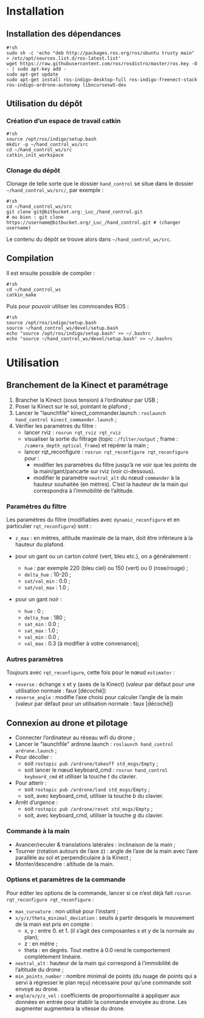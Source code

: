 # Installation #

## Installation des dépendances ##
```
#!sh
sudo sh -c 'echo "deb http://packages.ros.org/ros/ubuntu trusty main" > /etc/apt/sources.list.d/ros-latest.list'
wget https://raw.githubusercontent.com/ros/rosdistro/master/ros.key -O - | sudo apt-key add -
sudo apt-get update
sudo apt-get install ros-indigo-desktop-full ros-indigo-freenect-stack ros-indigo-ardrone-autonomy libncursesw5-dev
```
## Utilisation du dépôt ##

### Création d’un espace de travail catkin ###
```
#!sh
source /opt/ros/indigo/setup.bash
mkdir -p ~/hand_control_ws/src
cd ~/hand_control_ws/src
catkin_init_workspace
```
### Clonage du dépôt ###

Clonage de telle sorte que le dossier `hand_control` se situe dans le dossier `~/hand_control_ws/src/`, par exemple :

```
#!sh
cd ~/hand_control_ws/src
git clone git@bitbucket.org:_Luc_/hand_control.git
# ou bien : git clone https://username@bitbucket.org/_Luc_/hand_control.git # (changer username)
```
Le contenu du dépôt se trouve alors dans `~/hand_control_ws/src`.

## Compilation ##

Il est ensuite possible de compiler :

```
#!sh
cd ~/hand_control_ws
catkin_make
```

Puis pour pouvoir utiliser les commoandes ROS : 
```
#!sh
source /opt/ros/indigo/setup.bash
source ~/hand_control_ws/devel/setup.bash
echo "source /opt/ros/indigo/setup.bash" >> ~/.bashrc
echo "source ~/hand_control_ws/devel/setup.bash" >> ~/.bashrc
```

# Utilisation #

## Branchement de la Kinect et paramétrage ##

1. Brancher la Kinect (sous tension) à l’ordinateur par USB ;
2. Poser la Kinect sur le sol, pointant le plafond ;
2. Lancer le "launchfile" kinect_commander.launch : `roslaunch hand_control kinect_commander.launch` ;
3. Vérifier les paramètres du filtre :
    - lancer rviz :  `rosrun rqt_rviz rqt_rviz`
    - visualiser la sortie du filtrage (topic : `/filter/output` ; frame : `/camera_depth_optical_frame`) et repérer la main ;
    - lancer rqt_reconfigure : `rosrun rqt_reconfigure rqt_reconfigure` pour :
      - modifier les paramètres du filtre jusqu’à ne voir que les points de la main/gant/pancarte sur rviz (voir ci-dessous).
      - modifier le paramètre `neutral_alt` du nœud `commander` à la hauteur souhaitée (en mètres). C’est la hauteur de la main qui correspondra à l’immobilité de l’altitude.
    
### Paramètres du filtre ###

Les paramètres du filtre (modifiables avec `dynamic_reconfigure` et en particulier `rqt_reconfigure`) sont :

* `z_max` : en mètres, altitude maximale de la main, doit être inférieure à la hauteur du plafond.

* pour un gant ou un carton *coloré* (vert, bleu etc.), on a généralement :
  - `hue` : par exemple 220 (bleu ciel) ou 150 (vert) ou 0 (rose/rouge) ;
  - `delta_hue` : 10-20 ;
  - `sat/val_min` : 0.0 ;
  - `sat/val_max` : 1.0 ;

* pour un gant *noir* :
  - `hue` : 0 ;
  - `delta_hue` : 180 ;
  - `sat_min` : 0.0 ;
  - `sat_max` : 1.0 ;
  - `val_min` : 0.0 ;
  - `val_max` : 0.3 (à modifier à votre convenance);

### Autres paramètres ###

Toujours avec `rqt_reconfigure`, cette fois pour le nœud `estimator` :
- `reverse` : échange x et y (axes de la Kinect) (valeur par défaut pour une utilisation normale : faux [décoché])
- `reverse_angle` : modifie l’axe choisi pour calculer l’angle de la main (valeur par défaut pour un utilisation normale : faux [décoché])

## Connexion au drone et pilotage ##

* Connecter l’ordinateur au réseau wifi du drone ;
* Lancer le "launchfile" ardrone.launch : `roslaunch hand_control ardrone.launch` ;
* Pour décoller : 
  - soit `rostopic pub /ardrone/takeoff std_msgs/Empty` ;
  - soit lancer le nœud keyboard_cmd : `rosrun hand_control keyboard_cmd` et utiliser la touche *t* du clavier.
* Pour atterir :
  - soit `rostopic pub /ardrone/land std_msgs/Empty` ;
  - soit, avec keyboard_cmd, utiliser la touche *b* du clavier.
* Arrêt d’urgence :
  - soit `rostopic pub /ardrone/reset std_msgs/Empty` ;
  - soit, avec keyboard_cmd, utiliser la touche *g* du clavier.

### Commande à la main ###

* Avancer/reculer & translations latérales : inclinaison de la main ;
* Tourner (rotation autours de l’axe z) : angle de l’axe de la main avec l’axe parallèle au sol et perpendiculaire à la Kinect ;
* Monter/descendre : altitude de la main.

### Options et paramètres de la commande ###

Pour éditer les options de la commande, lancer si ce n’est déjà fait `rosrun rqt_reconfigure rqt_reconfigure` :

- `max_curvature` : non utilisé pour l’instant ;
- `x/y/z/theta_minimal_deviation` : seuils à partir desquels le mouvement de la main est pris en compte :
    * x, y : entre 0. et 1. (il s’agit des composantes x et y de la normale au plan);
    * z : en mètre ;
    * theta : en degrés.
   Tout mettre à 0.0 rend le comportement complétement linéaire.
- `neutral_alt` : hauteur de la main qui correspond à l’immobilité de l’altitude du drone ;
- `min_points_number` : nombre minimal de points (du nuage de points qui a servi à régresser le plan reçu) nécessaire pour qu’une commande soit envoyé au drone.
- `angle/x/y/z_vel` : coefficients de proportionnalité à appliquer aux données en entrée pour établir la commande envoyée au drone. Les augmenter augmentera la vitesse du drone.


